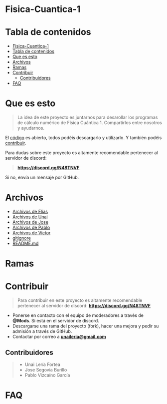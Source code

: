 
# Fisica-Cuantica-1


# Tabla de contenidos

- [Fisica-Cuantica-1](#fisica-cuantica-1)
- [Tabla de contenidos](#tabla-de-contenidos)
- [Que es esto](#que-es-esto)
- [Archivos](#archivos)
- [Ramas](#ramas)
- [Contribuir](#contribuir)
  - [Contribuidores](#contribuidores)
- [FAQ](#faq)

# Que es esto
>La idea de este proyecto es juntarnos para desarollar los programas de cálculo numérico de Física Cuántica 1. Compartirlos entre nosotros y ayudarnos. 

El [código](#archivos) es abierto, todos podéis descargarlo y utilizarlo. Y también podéis [contribuir](#contribuir).

Para dudas sobre este proyecto es altamente recomendable pertenecer al servidor de discord: 
>**https://discord.gg/N48TNVF**

Si no, envía un mensaje por GitHub.

# Archivos
- [Archivos de Elías](Archivos%20de%20Elias/)
- [Archivos de Unai](Archivos%20de%20Unai/)
- [Archivos de Jose](Archivos%20de%20Jose/)
- [Archivos de Pablo](Archivos%20de%20Pablo/)
- [Archivos de Victor](Archivos%20de%20Victor/)
- [gitignore](.gitignore)
- [README.md](README.md)

# Ramas

# Contribuir
>Para contribuir en este proyecto es altamente recomendable pertenecer al servidor de discord: **https://discord.gg/N48TNVF**

* Ponerse en contacto con el equipo de moderadores a través de **@Mods**. Si está en el servidor de discord.
* Descargarse una rama del proyecto (fork), hacer una mejora y pedir su admisión a través de GitHub.
* Contactar por correo a **unaileria@gmail.com**

## Contribuidores
>- Unai Lería Fortea
>- Jose Segovia Burillo
>- Pablo Vizcaíno García
# FAQ
